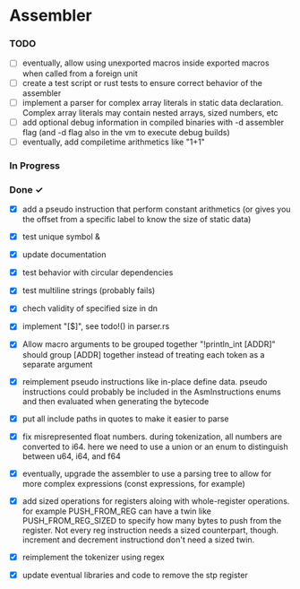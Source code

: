 # Assembler

### TODO

- [ ] eventually, allow using unexported macros inside exported macros when called from a foreign unit  
- [ ] create a test script or rust tests to ensure correct behavior of the assembler  
- [ ] implement a parser for complex array literals in static data declaration. Complex array literals may contain nested arrays, sized numbers, etc  
- [ ] add optional debug information in compiled binaries with -d assembler flag (and -d flag also in the vm to execute debug builds)  
- [ ] eventually, add compiletime arithmetics like "1+1"  

### In Progress


### Done ✓

- [x] add a pseudo instruction that perform constant arithmetics (or gives you the offset from a specific label to know the size of static data)  
- [x] test unique symbol &  
- [x] update documentation  
- [x] test behavior with circular dependencies  
- [x] test multiline strings (probably fails)  
- [x] chech validity of specified size in dn  
- [x] implement "[$]", see todo!() in parser.rs  
- [x] Allow macro arguments to be grouped together "!println_int [ADDR]" should group [ADDR] together instead of treating each token as a separate argument  
- [x] reimplement pseudo instructions like in-place define data. pseudo instructions could probably be included in the AsmInstructions enums and then evaluated when generating the bytecode  
- [x] put all include paths in quotes to make it easier to parse  
- [x] fix misrepresented float numbers. during tokenization, all numbers are converted to i64. here we need to use a union or an enum to distinguish between u64, i64, and f64  
- [x] eventually, upgrade the assembler to use a parsing tree to allow for more complex expressions (const expressions, for example)  
- [x] add sized operations for registers aloing with whole-register operations. for example PUSH_FROM_REG can have a twin like PUSH_FROM_REG_SIZED to specify how many bytes to push from the register. Not every reg instruction needs a sized counterpart, though. increment and decrement instructiond don't need a sized twin.  
- [x] reimplement the tokenizer using regex  
- [x] update eventual libraries and code to remove the stp register  

